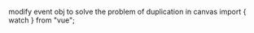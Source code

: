 modify event obj to solve the problem of duplication in canvas
import { watch } from "vue";

<template>
  <main class="flex flex-col justify-center items-center mx-auto w-full">
    <div
      v-if="draggedModule.length === 0"
      class="flex items-center gap-1 text-sky-500 text-lg italic"
    >
      Add Modules <plus />
    </div>
    <draggable
      class="w-full min-h-[100px]"
      v-model="draggedModule"
      :group="{ name: 'modules', pull: 'clone', put: true }"
      @add="handleAdd"
    >
      <template #item="{ element: module }">
        <component :is="getComponent(module.type)" />
      </template>
    </draggable>

    <!-- Fields created by user -->
    <div
      v-if="store.currentField !== null"
      class="grid grid-cols-1 mt-8 mx-0 md:mx-4 md:grid-cols-2 gap-x-5 gap-y-4 w-full bg-gray-100 p-4 border border-sky-500 border-dashed rounded-lg"
    >
      <div v-for="field in fields" :key="field.id">
        <div
          class="flex justify-between items-center bg-sky-500 border-2 border-sky-500 text-white rounded"
        >
          <p class="px-2">
            {{ field.label || "Participant Settings" }}
          </p>
          <div
            @click="handleOpen(field.type, field.id)"
            class="bg-white p-1 pl-2"
          >
            <Edit class="text-gray-700" />
          </div>
        </div>
      </div>
    </div>

  </main>
</template>

<script setup>
import Plus from "vue-material-design-icons/Plus.vue";
import Edit from "vue-material-design-icons/PencilOutline.vue";
import draggable from "vuedraggable";
import { useFormStore } from "@/stores/Form";
import { useModalsStore } from "@/stores/Modals";
import { ref } from "vue";
import TextEditor from "./TextEditor.vue";

const store = useFormStore();
const modalStore = useModalsStore();
const fields = store.fields;
const draggedModule = ref([]);

//  Prevent duplicates when field is dropped
const handleAdd = (event) => {
  const newItem = event.item.__draggable_context.element;

  // Exclude the last pushed item when checking for duplicates
  const existingWithoutNew = draggedModule.value.slice(0, -1);
  const alreadyExists = existingWithoutNew.some((m) => m.type === newItem.type);

  if (alreadyExists) {
    // Remove only the just-added duplicate
    draggedModule.value.pop();
    console.log(`Duplicate "${newItem.type}" ignored`);
  }
};

//   render component if it's present
const getComponent = (type) => {
  switch (type) {
    case "paraghraph":
      return TextEditor;
    default:
      return null;
  }
};

const handleOpen = (fieldType, fieldId) => {
  console.log("open module function called");
  console.log(fieldType, fieldId);
  modalStore.openModal(fieldType, fieldId);
};
</script>
<template>
  <main class="flex flex-col justify-center items-center mx-auto w-full">
    <draggable
      class="w-full bg-amber-100 min-h-screen"
      v-model="canvasItems"
      :group="{ name: 'modules', pull: 'clone', put: true }"
    >
      <template #item="{ element: item }">
        <div>
          <!-- Paragraph Text Module -->
          <div v-if="item.name === 'Paragraph Text'">
            <TextEditor />
          </div>

          <!-- User Created Field -->
          <div v-else-if="item.type === 'field'">
            <div
              class="flex justify-between items-center bg-sky-500 border-2 border-sky-500 text-white rounded"
            >
              <p class="px-2">
                {{ item.label || "Participant Settings" }}
              </p>
              <div
                @click="handleOpen(item.type, item.id)"
                class="bg-white p-1 pl-2"
              >
                <Edit class="text-gray-700" />
              </div>
            </div>
          </div>
        </div>
      </template>
    </draggable>

  </main>
</template>

<script setup>
import draggable from "vuedraggable";
import Edit from "vue-material-design-icons/PencilOutline.vue";
import { useFormStore } from "@/stores/Form";
import { ref, watch } from "vue";
import TextEditor from "./TextEditor.vue";

const store = useFormStore();

// this array will hold everything that appears in the drop zone
const canvasItems = ref([]);

// keep canvas items in sync with store.fields
watch(
  () => store.fields,
  (newFields) => {
    // remove old fields and add new ones so we don't duplicate
    canvasItems.value = [
      ...canvasItems.value.filter((item) => item.type !== "field"),
      ...newFields.map((field) => ({
        type: "field",
        id: field.id,
        label: field.label,
      })),
    ];
  },
  { immediate: true, deep: true }
);
</script>
